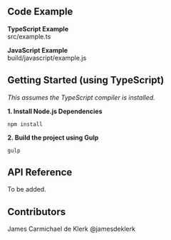## Code Example

**TypeScript Example**<br />
src/example.ts

**JavaScript Example**<br />
build/javascript/example.js

## Getting Started (using TypeScript)

*This assumes the TypeScript compiler is installed.*<br />

**1. Install Node.js Dependencies**<br />
```
npm install
```

**2. Build the project using Gulp**<br />
```
gulp
```

## API Reference

To be added.

## Contributors

James Carmichael de Klerk @jamesdeklerk